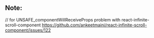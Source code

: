 


## Note:
 // for UNSAFE_componentWillReceiveProps problem with react-infinite-scroll-component
 https://github.com/ankeetmaini/react-infinite-scroll-component/issues/122